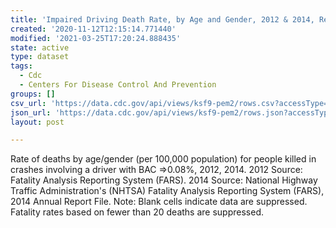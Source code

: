 ```yaml
---
title: 'Impaired Driving Death Rate, by Age and Gender, 2012 & 2014, Region 1 - Boston'
created: '2020-11-12T12:15:14.771440'
modified: '2021-03-25T17:20:24.888435'
state: active
type: dataset
tags:
  - Cdc
  - Centers For Disease Control And Prevention
groups: []
csv_url: 'https://data.cdc.gov/api/views/ksf9-pem2/rows.csv?accessType=DOWNLOAD'
json_url: 'https://data.cdc.gov/api/views/ksf9-pem2/rows.json?accessType=DOWNLOAD'
layout: post

---
```

Rate of deaths by age/gender (per 100,000 population) for people killed in crashes involving a driver with BAC =>0.08%, 2012, 2014. 2012 Source: Fatality Analysis Reporting System (FARS). 2014 Source: National Highway Traffic Administration's (NHTSA) Fatality Analysis Reporting System (FARS), 2014 Annual Report File. Note: Blank cells indicate data are suppressed. Fatality rates based on fewer than 20 deaths are suppressed.
